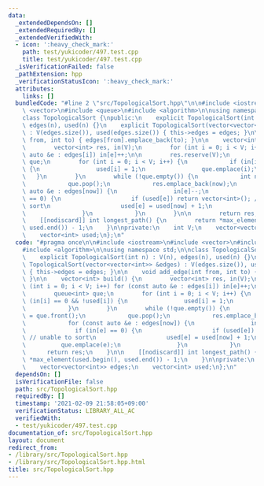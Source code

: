 ```yaml
---
data:
  _extendedDependsOn: []
  _extendedRequiredBy: []
  _extendedVerifiedWith:
  - icon: ':heavy_check_mark:'
    path: test/yukicoder/497.test.cpp
    title: test/yukicoder/497.test.cpp
  _isVerificationFailed: false
  _pathExtension: hpp
  _verificationStatusIcon: ':heavy_check_mark:'
  attributes:
    links: []
  bundledCode: "#line 2 \"src/TopologicalSort.hpp\"\n\n#include <iostream>\n#include\
    \ <vector>\n#include <queue>\n#include <algorithm>\n\nusing namespace std;\n\n\
    class TopologicalSort {\npublic:\n    explicit TopologicalSort(int n) : V(n),\
    \ edges(n), used(n) {}\n    explicit TopologicalSort(vector<vector<int>> &edges)\
    \ : V(edges.size()), used(edges.size()) { this->edges = edges; }\n\n    void add_edge(int\
    \ from, int to) { edges[from].emplace_back(to); }\n\n    vector<int> build() {\n\
    \        vector<int> res, in(V);\n        for (int i = 0; i < V; i++) for (const\
    \ auto &e : edges[i]) in[e]++;\n\n        res.reserve(V);\n        queue<int>\
    \ que;\n        for (int i = 0; i < V; i++) {\n            if (in[i] == 0 && !used[i])\
    \ {\n                used[i] = 1;\n                que.emplace(i);\n         \
    \   }\n        }\n        while (!que.empty()) {\n            int now = que.front();\n\
    \            que.pop();\n            res.emplace_back(now);\n            for (const\
    \ auto &e : edges[now]) {\n                in[e]--;\n                if (in[e]\
    \ == 0) {\n                    if (used[e]) return vector<int>(); // unable to\
    \ sort\n                    used[e] = used[now] + 1;\n                    que.emplace(e);\n\
    \                }\n            }\n        }\n\n        return res;\n    }\n\n\
    \    [[nodiscard]] int longest_path() {\n        return *max_element(used.begin(),\
    \ used.end()) - 1;\n    }\n\nprivate:\n    int V;\n    vector<vector<int>> edges;\n\
    \    vector<int> used;\n};\n"
  code: "#pragma once\n\n#include <iostream>\n#include <vector>\n#include <queue>\n\
    #include <algorithm>\n\nusing namespace std;\n\nclass TopologicalSort {\npublic:\n\
    \    explicit TopologicalSort(int n) : V(n), edges(n), used(n) {}\n    explicit\
    \ TopologicalSort(vector<vector<int>> &edges) : V(edges.size()), used(edges.size())\
    \ { this->edges = edges; }\n\n    void add_edge(int from, int to) { edges[from].emplace_back(to);\
    \ }\n\n    vector<int> build() {\n        vector<int> res, in(V);\n        for\
    \ (int i = 0; i < V; i++) for (const auto &e : edges[i]) in[e]++;\n\n        res.reserve(V);\n\
    \        queue<int> que;\n        for (int i = 0; i < V; i++) {\n            if\
    \ (in[i] == 0 && !used[i]) {\n                used[i] = 1;\n                que.emplace(i);\n\
    \            }\n        }\n        while (!que.empty()) {\n            int now\
    \ = que.front();\n            que.pop();\n            res.emplace_back(now);\n\
    \            for (const auto &e : edges[now]) {\n                in[e]--;\n  \
    \              if (in[e] == 0) {\n                    if (used[e]) return vector<int>();\
    \ // unable to sort\n                    used[e] = used[now] + 1;\n          \
    \          que.emplace(e);\n                }\n            }\n        }\n\n  \
    \      return res;\n    }\n\n    [[nodiscard]] int longest_path() {\n        return\
    \ *max_element(used.begin(), used.end()) - 1;\n    }\n\nprivate:\n    int V;\n\
    \    vector<vector<int>> edges;\n    vector<int> used;\n};\n"
  dependsOn: []
  isVerificationFile: false
  path: src/TopologicalSort.hpp
  requiredBy: []
  timestamp: '2021-02-09 21:58:05+09:00'
  verificationStatus: LIBRARY_ALL_AC
  verifiedWith:
  - test/yukicoder/497.test.cpp
documentation_of: src/TopologicalSort.hpp
layout: document
redirect_from:
- /library/src/TopologicalSort.hpp
- /library/src/TopologicalSort.hpp.html
title: src/TopologicalSort.hpp
---
```

